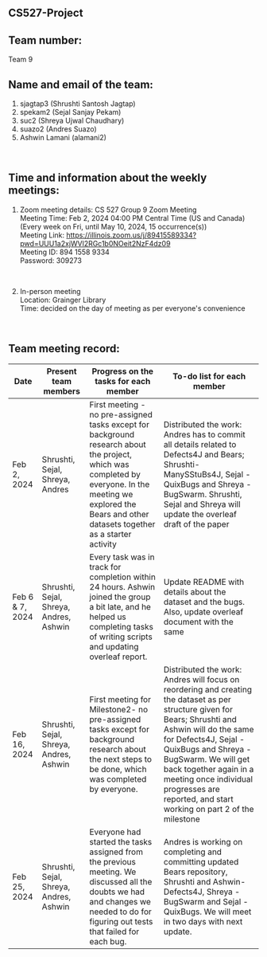 ## CS527-Project

## Team number: 
Team 9
 <br>
 
## Name and email of the team: <br>
1. sjagtap3 (Shrushti Santosh Jagtap) <br>
2. spekam2 (Sejal Sanjay Pekam)  <br> 	
3. suc2 (Shreya Ujwal Chaudhary)  <br>
4. suazo2 (Andres Suazo)  <br>
5. Ashwin Lamani (alamani2) <br>
 <br>
 
## Time and information about the weekly meetings: <br>
1. Zoom meeting details: CS 527 Group 9 Zoom Meeting <br>
Meeting Time: Feb 2, 2024 04:00 PM Central Time (US and Canada) <br>
        (Every week on Fri, until May 10, 2024, 15 occurrence(s)) <br>
Meeting Link: https://illinois.zoom.us/j/89415589334?pwd=UUU1a2xjWVl2RGc1b0NOeit2NzF4dz09 <br>
Meeting ID: 894 1558 9334 <br>
Password: 309273 <br>
 <br>

 2. In-person meeting <br>
Location: Grainger Library <br>
Time: decided on the day of meeting as per everyone's convenience <br>
<br>

## Team meeting record: <br>

| Date  | Present team members | Progress on the tasks for each member | To-do list for each member |
| ------------- | ------------- | ------------- | ------------- |
| Feb 2, 2024  | Shrushti, Sejal, Shreya, Andres  | First meeting - no pre-assigned tasks except for background research about the project, which was completed by everyone. In the meeting we explored the Bears and other datasets together as a starter activity   | Distributed the work: Andres has to commit all details related to Defects4J and Bears; Shrushti- ManySStuBs4J, Sejal - QuixBugs and Shreya - BugSwarm. Shrushti, Sejal and Shreya will update the overleaf draft of the paper  |
| Feb 6 & 7, 2024  | Shrushti, Sejal, Shreya, Andres, Ashwin  |  Every task was in track for completion within 24 hours. Ashwin joined the group a bit late, and he helped us completing tasks of writing scripts and updating overleaf report.  | Update README with details about the dataset and the bugs. Also, update overleaf document with the same  |
| Feb 16, 2024  | Shrushti, Sejal, Shreya, Andres, Ashwin  | First meeting for Milestone2- no pre-assigned tasks except for background research about the next steps to be done, which was completed by everyone. | Distributed the work: Andres will focus on reordering and creating the dataset as per structure given for Bears; Shrushti and Ashwin will do the same for Defects4J, Sejal - QuixBugs and Shreya - BugSwarm. We will get back together again in a meeting once individual progresses are reported, and start working on part 2 of the milestone|
| Feb 25, 2024  | Shrushti, Sejal, Shreya, Andres, Ashwin  | Everyone had started the tasks assigned from the previous meeting. We discussed all the doubts we had and changes we needed to do for figuring out tests that failed for each bug. | Andres is working on completing and committing updated Bears repository, Shrushti and Ashwin- Defects4J, Shreya - BugSwarm and Sejal - QuixBugs. We will meet in two days with next update. |

